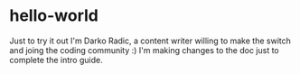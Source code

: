 # hello-world
Just to try it out
I'm Darko Radic, a content writer willing to make the switch and joing the coding community :) 
I'm making changes to the doc just to complete the intro guide.
